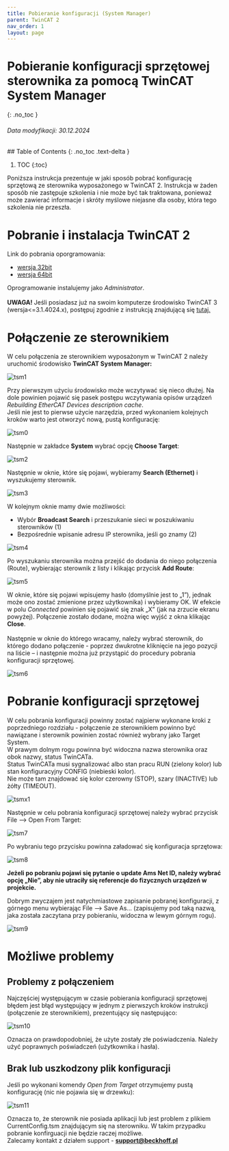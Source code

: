 ```yaml
---
title: Pobieranie konfiguracji (System Manager)
parent: TwinCAT 2
nav_order: 1
layout: page
---
```



# Pobieranie konfiguracji sprzętowej sterownika za pomocą TwinCAT System Manager 
{: .no_toc }
<h6> Data modyfikacji: 30.12.2024 </h6>
## Table of Contents
{: .no_toc .text-delta }

1. TOC
{:toc}

Poniższa instrukcja prezentuje w jaki sposób pobrać konfigurację sprzętową ze sterownika wyposażonego w TwinCAT 2.
Instrukcja w żaden sposób nie zastępuje szkolenia i nie może być tak traktowana, ponieważ może zawierać informacje i skróty myślowe niejasne dla osoby, która tego szkolenia nie przeszła.

# Pobranie i instalacja TwinCAT 2
Link do pobrania oporgramowania:
- [wersja 32bit](https://www.beckhoff.com/pl-pl/support/download-finder/search-result/?download_group=97248943&download_item=645885953)
- [wersja 64bit](https://www.beckhoff.com/pl-pl/support/download-finder/search-result/?download_group=97248943&download_item=645997772)

Oprogramowanie instalujemy jako *Administrator*. 
<br>
<br>
**UWAGA!** Jeśli posiadasz już na swoim komputerze  środowisko TwinCAT 3 (wersja<=3.1.4024.x), postępuj zgodnie z instrukcją znajdującą się [tutaj.](https://infosys.beckhoff.com/english.php?content=../content/1033/tc3_installation/179471755.html)

# Połączenie ze sterownikiem
W celu połączenia ze sterownikiem wyposażonym w TwinCAT 2 należy uruchomić środowisko **TwinCAT System Manager:**

![tsm1](https://ba-pl.github.io/wiki/assets/images/tsm1.png "tsm1")

Przy pierwszym użyciu środowisko może wczytywać się nieco dłużej. Na dole powinien pojawić się pasek postępu wczytywania opisów urządzeń *Rebuilding EtherCAT Devices description cache*. 
<br>
Jeśli nie jest to pierwse użycie narzędzia, przed wykonaniem kolejnych kroków warto jest otworzyć nową, pustą konfigurację:

![tsm0](https://ba-pl.github.io/wiki/assets/images/tsm0.png "tsm0")

Następnie w zakładce **System** wybrać opcję **Choose Target**:

![tsm2](https://ba-pl.github.io/wiki/assets/images/tsm2.png "tsm2")

Następnie w oknie, które się pojawi, wybieramy **Search (Ethernet)** i wyszukujemy sterownik. 

![tsm3](https://ba-pl.github.io/wiki/assets/images/tsm3.png "tsm3")

W kolejnym oknie mamy dwie możliwości:
- Wybór **Broadcast Search** i przeszukanie sieci w poszukiwaniu sterowników (1)
- Bezpośrednie wpisanie adresu IP sterownika, jeśli go znamy (2)

![tsm4](https://ba-pl.github.io/wiki/assets/images/tsm4.png "tsm4")

Po wyszukaniu sterownika można przejść do dodania do niego połączenia (Route), wybierając sterownik z listy i klikając przycisk **Add Route**:

![tsm5](https://ba-pl.github.io/wiki/assets/images/tsm5.png "tsm5")

W oknie, które się pojawi wpisujemy hasło (domyślnie jest to „1”), jednak może ono zostać zmienione przez użytkownika) i wybieramy OK. W efekcie w polu *Connected* powinien się pojawić się znak „X” (jak na zrzucie ekranu powyżej). Połączenie zostało dodane, można więc wyjść z okna klikając **Close**.
<br>
<br>
Następnie w oknie do którego wracamy, należy wybrać sterownik, do którego dodano połączenie  - poprzez dwukrotne kliknięcie na jego pozycji na liście – i następnie można już przystąpić do procedury pobrania konfiguracji sprzętowej.

![tsm6](https://ba-pl.github.io/wiki/assets/images/tsm6.png "tsm6")

# Pobranie konfiguracji sprzętowej 
W celu pobrania konfiguracji powinny zostać najpierw wykonane kroki z poprzedniego rozdziału - połączenie ze sterownikiem powinno być nawiązane i sterownik powinien zostać również wybrany jako Target System.
<br>
W prawym dolnym rogu powinna być widoczna nazwa sterownika oraz obok nazwy, status TwinCATa. 
<br>
Status TwinCATa musi sygnalizować albo stan pracu RUN (zielony kolor) lub stan konfiguracyjny CONFIG (niebieski kolor). 
<br>
Nie może tam znajdować się kolor czerowny (STOP), szary (INACTIVE) lub żółty (TIMEOUT). 

![tsmx1](https://ba-pl.github.io/wiki/assets/images/tsmx1.png "tsmx1")

Następnie w celu pobrania konfiguracji sprzętowej należy wybrać przycisk File --> Open From Target:

![tsm7](https://ba-pl.github.io/wiki/assets/images/tsm7.png "tsm7")

Po wybraniu tego przycisku powinna załadować się konfiguracja sprzętowa:

![tsm8](https://ba-pl.github.io/wiki/assets/images/tsm8.png "tsm8")

**Jeżeli po pobraniu pojawi się pytanie o update Ams Net ID, należy wybrać opcję „Nie”, aby nie utraciły się referencje do fizycznych urządzeń w projekcie.**

Dobrym zwyczajem jest natychmiastowe zapisanie pobranej konfiguracji, z górnego menu wybierając File --> Save As… (zapisujemy pod taką nazwą, jaka została zaczytana przy pobieraniu, widoczna w lewym górnym rogu). 

![tsm9](https://ba-pl.github.io/wiki/assets/images/tsm9.png "tsm9")

# Możliwe problemy 

## Problemy z połączeniem 
Najczęściej występującym w czasie pobierania konfiguracji sprzętowej błędem jest błąd występujący w jednym z pierwszych kroków instrukcji (połączenie ze sterownikiem), prezentujący się następująco:

![tsm10](https://ba-pl.github.io/wiki/assets/images/tsm10.png "tsm10")

Oznacza on prawdopodobniej, że użyte zostały złe poświadczenia. Należy użyć poprawnych poświadczeń (użytkownika i hasła).

## Brak lub uszkodzony plik konfiguracji

Jeśli po wykonani komendy *Open from Target* otrzymujemy pustą konfigurację (nic nie pojawia się w drzewku):

![tsm11](https://ba-pl.github.io/wiki/assets/images/tsm11.png "tsm11")

Oznacza to, że sterownik nie posiada aplikacji lub jest problem z plikiem CurrentConfig.tsm znajdującym się na sterowniku. W takim przypadku pobranie konfirguacji nie będzie raczej możliwe.
<br>
Zalecamy kontakt z działem support - **support@beckhoff.pl**